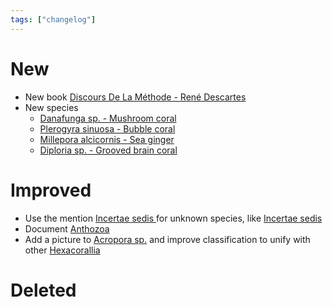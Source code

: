 ```yaml
---
tags: ["changelog"]
---
```

# New
- New book [Discours De La Méthode - René Descartes](Discours%20De%20La%20Méthode%20-%20René%20Descartes.md)
- New species
	- [Danafunga sp. - Mushroom coral](Danafunga%20sp.%20-%20Mushroom%20coral.md)
	- [Plerogyra sinuosa - Bubble coral](Plerogyra%20sinuosa%20-%20Bubble%20coral.md)
	- [Millepora alcicornis - Sea ginger](Millepora%20alcicornis%20-%20Sea%20ginger.md)
	- [Diploria sp. - Grooved brain coral](Diploria%20sp.%20-%20Grooved%20brain%20coral.md)

# Improved
- Use the mention [Incertae sedis ](https://en.wikipedia.org/wiki/Incertae_sedis) for unknown species, like [Incertae sedis](Marine%20species/Mollusca/Incertae%20sedis.md)
- Document [Anthozoa](Anthozoa.md)
- Add a picture to [Acropora sp.](Acropora%20sp..md) and improve classification to unify with other [Hexacorallia](Hexacorallia.md)

# Deleted

